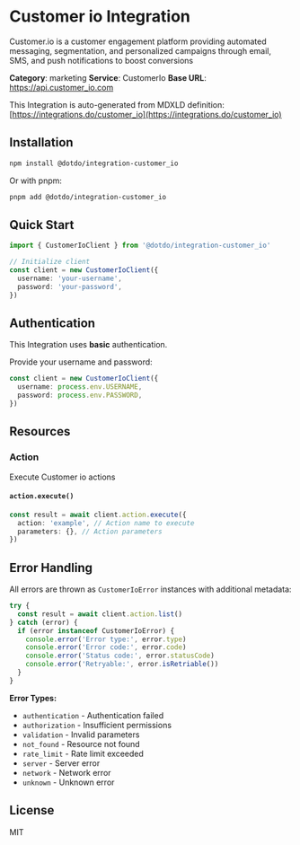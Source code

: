 # Customer io Integration

Customer.io is a customer engagement platform providing automated messaging, segmentation, and personalized campaigns through email, SMS, and push notifications to boost conversions

**Category**: marketing
**Service**: CustomerIo
**Base URL**: https://api.customer_io.com

This Integration is auto-generated from MDXLD definition: [https://integrations.do/customer_io](https://integrations.do/customer_io)

## Installation

```bash
npm install @dotdo/integration-customer_io
```

Or with pnpm:

```bash
pnpm add @dotdo/integration-customer_io
```

## Quick Start

```typescript
import { CustomerIoClient } from '@dotdo/integration-customer_io'

// Initialize client
const client = new CustomerIoClient({
  username: 'your-username',
  password: 'your-password',
})
```

## Authentication

This Integration uses **basic** authentication.

Provide your username and password:

```typescript
const client = new CustomerIoClient({
  username: process.env.USERNAME,
  password: process.env.PASSWORD,
})
```

## Resources

### Action

Execute Customer io actions

#### `action.execute()`

```typescript
const result = await client.action.execute({
  action: 'example', // Action name to execute
  parameters: {}, // Action parameters
})
```

## Error Handling

All errors are thrown as `CustomerIoError` instances with additional metadata:

```typescript
try {
  const result = await client.action.list()
} catch (error) {
  if (error instanceof CustomerIoError) {
    console.error('Error type:', error.type)
    console.error('Error code:', error.code)
    console.error('Status code:', error.statusCode)
    console.error('Retryable:', error.isRetriable())
  }
}
```

**Error Types:**

- `authentication` - Authentication failed
- `authorization` - Insufficient permissions
- `validation` - Invalid parameters
- `not_found` - Resource not found
- `rate_limit` - Rate limit exceeded
- `server` - Server error
- `network` - Network error
- `unknown` - Unknown error

## License

MIT
